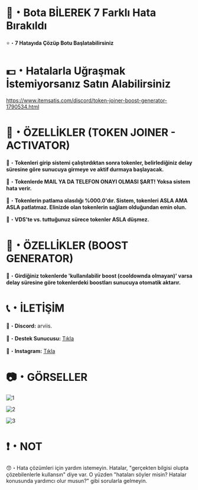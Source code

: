 # 🤖・Bota BİLEREK 7 Farklı Hata Bırakıldı
⭐・**7 Hatayıda Çözüp Botu Başlatabilirsiniz**
# 
#

# 💵・Hatalarla Uğraşmak İstemiyorsanız Satın Alabilirsiniz
https://www.itemsatis.com/discord/token-joiner-boost-generator-1790534.html
# 
#

# 📝・ÖZELLİKLER (TOKEN JOINER - ACTIVATOR)
🎄・**Tokenleri girip sistemi çalıştırdıktan sonra tokenler, belirlediğiniz delay süresine göre sunucuya girmeye ve aktif durmaya başlayacak.**

🎄・**Tokenlerde MAIL YA DA TELEFON ONAYI OLMASI ŞART! Yoksa sistem hata verir.**

🎄・**Tokenlerin patlama olasılığı %000.0'dır. Sistem, tokenleri ASLA AMA ASLA patlatmaz. Elinizde olan tokenlerin sağlam olduğundan emin olun.**

🎄・**VDS'te vs. tuttuğunuz sürece tokenler ASLA düşmez.**
#
#

# 📝・ÖZELLİKLER (BOOST GENERATOR)

🎄・**Girdiğiniz tokenlerde 'kullanılabilir boost (cooldownda olmayan)' varsa delay süresine göre tokenlerdeki boostları sunucuya otomatik aktarır.**
#
#

# 📞・İLETİŞİM
💙・**Discord:** arviis.

🔗・**Destek Sunucusu:** [Tıkla](https://discord.gg/3AfAFE5qYg)

💜・**Instagram:** [Tıkla](https://www.instagram.com/al.kann0/)
#
#

# 📷・GÖRSELLER
![1](https://github.com/user-attachments/assets/9b97aa6b-20d7-4b68-8699-22a7a98917c4)

![2](https://github.com/user-attachments/assets/57787911-56c1-41f7-b13a-66703d278101)

![3](https://github.com/user-attachments/assets/06ff8355-9976-4513-9b69-659a700bfe9a)

# ❗・NOT
😙・Hata çözümleri için yardım istemeyin. Hatalar, "gerçekten bilgisi olupta çözebilenlerle kullansın" diye var. O yüzden "hataları söyler misin? Hatalar konusunda yardımcı olur musun?" gibi sorularla gelmeyin.
